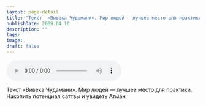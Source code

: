 ```yaml
---
layout: page-detail
title: "Текст  «Вивека Чудамани». Мир людей — лучшее место для практики"
publishDate: 2009.04.10
description: ""
tags:
image:
draft: false
---
```


<audio title="2009.04.10 - Текст  «Вивека Чудамани». Мир людей — лучшее место для практики.mp3" src="/upload/iblock/c13/c130be6a08ea3b9e0a3392ec420de422.mp3" controls=""></audio>

 Текст «Вивека Чудамани». Мир людей — лучшее место для практики.  
 Накопить потенциал саттвы и увидеть Атман   

  
